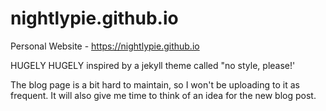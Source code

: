 # nightlypie.github.io
Personal Website - https://nightlypie.github.io

HUGELY HUGELY inspired by a jekyll theme called "no style, please!'

The blog page is a bit hard to maintain, so I won't be uploading to it as frequent. It will also give me time to think of an idea for the new blog post.
